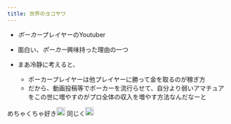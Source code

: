 ```yaml
---
title: 世界のヨコサワ
---
```


* *ポーカー*プレイヤーのYoutuber

* 面白い、*ポーカー*興味持った理由の一つ

* まあ冷静に考えると、
  
  * ポーカープレイヤーは他プレイヤーに勝って金を取るのが稼ぎ方
  * だから、動画投稿等でポーカーを流行らせて、自分より弱いアマチュアをこの世に増やすのがプロ全体の収入を増やす方法なんだなーと

めちゃくちゃ好き<img src='https://scrapbox.io/api/pages/blu3mo-public/rickshinmi/icon' alt='rickshinmi.icon' height="19.5"/>
同じく<img src='https://scrapbox.io/api/pages/blu3mo-public/momeemt/icon' alt='momeemt.icon' height="19.5"/>
